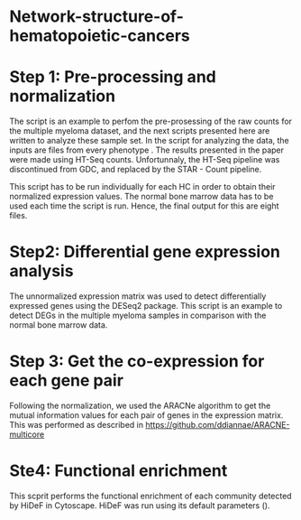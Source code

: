 # Network-structure-of-hematopoietic-cancers



# Step 1: Pre-processing and normalization

The script is an example to perfom the pre-prosessing of the raw counts for the multiple myeloma dataset, and the next scripts presented here 
are written to analyze these sample set. In the script for analyzing the data, the inputs are files from every phenotype . The results presented
in the paper were made using HT-Seq counts. Unfortunnaly, the HT-Seq pipeline was discontinued from GDC, and replaced by the STAR - Count pipeline. 

This script has to be run individually for each HC in order to obtain their normalized expression values. The normal bone marrow data has to be used
each time the script is run. Hence, the final output for this are eight files.
 
# Step2: Differential gene expression analysis
The unnormalized expression matrix was used to detect differentially expressed genes using the DESeq2 package. This script is an example to detect DEGs in 
the multiple myeloma samples in comparison with the normal bone marrow data.

# Step 3: Get the co-expression for each gene pair

Following the normalization, we used the ARACNe algorithm to get the mutual information values for each pair of genes in the expression matrix. This was performed
as described in https://github.com/ddiannae/ARACNE-multicore

# Ste4: Functional enrichment

This scprit performs the functional enrichment of each community detected by HiDeF in Cytoscape. HiDeF was run using its default parameters ().





